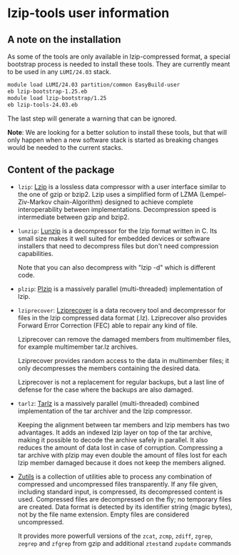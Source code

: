 # lzip-tools user information

## A note on the installation

As some of the tools are only available in lzip-compressed format, a special bootstrap
process is needed to install these tools. They are currently meant to be used in any
`LUMI/24.03` stack.

```bash
module load LUMI/24.03 partition/common EasyBuild-user
eb lzip-bootstrap-1.25.eb
module load lzip-bootstrap/1.25
eb lzip-tools-24.03.eb
```

The last step will generate a warning that can be ignored.

**Note**: We are looking for a better solution to install these tools, but that will 
only happen when a new software stack is started as breaking changes would be needed 
to the current stacks.


## Content of the package

-   `lzip`: [Lzip](https://www.nongnu.org/lzip/) is a lossless data compressor with a user interface 
    similar to the one of gzip or bzip2. Lzip uses a simplified form of LZMA 
    (Lempel-Ziv-Markov chain-Algorithm) designed to achieve complete 
    interoperability between implementations. Decompression speed is 
    intermediate between gzip and bzip2.
  
-   `lunzip`: [Lunzip](https://www.nongnu.org/lzip/lunzip.html) is a decompressor for the lzip format written in C. Its small 
    size makes it well suited for embedded devices or software installers that 
    need to decompress files but don't need compression capabilities.
  
    Note that you can also decompress with "lzip -d" which is different code.
  
-   `plzip`: [Plzip](https://www.nongnu.org/lzip/plzip.html) is a massively parallel (multi-threaded) implementation 
    of lzip.
  
-   `lziprecover`: [Lziprecover](https://www.nongnu.org/lzip/lziprecover.html) is a data recovery tool and decompressor for 
    files in the lzip compressed data format (.lz). Lziprecover also provides 
    Forward Error Correction (FEC) able to repair any kind of file.

    Lziprecover can remove the damaged members from multimember files, for 
    example multimember tar.lz archives.
  
    Lziprecover provides random access to the data in multimember files; it 
    only decompresses the members containing the desired data.
  
    Lziprecover is not a replacement for regular backups, but a last line of 
    defense for the case where the backups are also damaged.

-   `tarlz`: [Tarlz](https://www.nongnu.org/lzip/tarlz.html) is a massively parallel (multi-threaded) combined implementation
    of the tar archiver and the lzip compressor.

    Keeping the alignment between tar members and lzip members has two 
    advantages. It adds an indexed lzip layer on top of the tar archive, 
    making it possible to decode the archive safely in parallel. It also 
    reduces the amount of data lost in case of corruption. Compressing a 
    tar archive with plzip may even double the amount of files lost for 
    each lzip member damaged because it does not keep the members aligned.

-   [Zutils](https://www.nongnu.org/zutils/zutils.html) is a collection of utilities able to process any combination 
    of compressed and uncompressed files transparently. If any file given, 
    including standard input, is compressed, its decompressed content is used. 
    Compressed files are decompressed on the fly; no temporary files are created. 
    Data format is detected by its identifier string (magic bytes), not by the 
    file name extension. Empty files are considered uncompressed.
    
    It provides more powerfull versions of the `zcat`, `zcmp`, `zdiff`, `zgrep`, 
    `zegrep` and `zfgrep` from gzip and additional `ztest`and `zupdate` commands 
